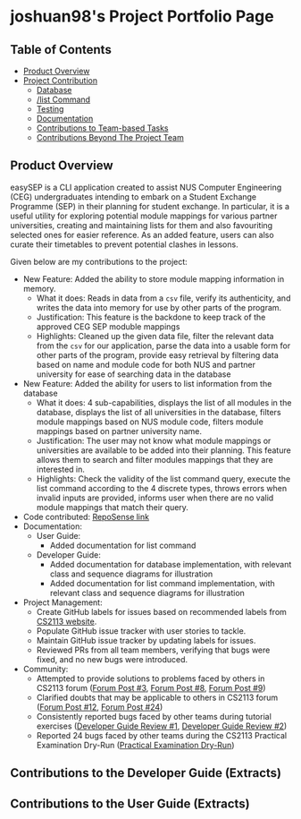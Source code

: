 # joshuan98's Project Portfolio Page

## Table of Contents

- [Product Overview](#product-overview)
- [Project Contribution](#project-contribution)
  - [Database](#database)
  - [/list Command](#list-command)
  - [Testing](#testing)
  - [Documentation](#documentation)
  - [Contributions to Team-based Tasks](#contributions-to-team-based-tasks)
  - [Contributions Beyond The Project Team](#contributions-beyond-the-project-team)

## Product Overview

easySEP is a CLI application created to assist NUS Computer Engineering (CEG) undergraduates intending to embark on a Student Exchange Programme (SEP) in their planning for student exchange.
In particular, it is a useful utility for exploring potential module mappings for various partner universities, creating and maintaining lists for them and also favouriting selected ones for easier reference. As an added feature, users can also curate their timetables to prevent potential clashes in lessons.

Given below are my contributions to the project:

- New Feature: Added the ability to store module mapping information in memory.
  - What it does: Reads in data from a `csv` file, verify its authenticity, and writes the data into memory for use by other parts of the program.
  - Justification: This feature is the backdone to keep track of the approved CEG SEP moduble mappings
  - Highlights: Cleaned up the given data file, filter the relevant data from the `csv` for our application, parse the data into a usable form for other parts of the program, provide easy retrieval by filtering data based on name and module code for both NUS and partner university for ease of searching data in the database
- New Feature: Added the ability for users to list information from the database
  - What it does: 4 sub-capabilities, displays the list of all modules in the database, displays the list of all universities in the database, filters module mappings based on NUS module code, filters module mappings based on partner university name.
  - Justification: The user may not know what module mappings or universities are available to be added into their planning. This feature allows them to search and filter modules mappings that they are interested in.
  - Highlights: Check the validity of the list command query, execute the list command according to the 4 discrete types, throws errors when invalid inputs are provided, informs user when there are no valid module mappings that match their query.
- Code contributed: [RepoSense link](https://nus-cs2113-ay2223s1.github.io/tp-dashboard/?search=joshuan98&breakdown=true)
- Documentation:
  - User Guide:
    - Added documentation for list command
  - Developer Guide:
    - Added documentation for database implementation, with relevant class and sequence diagrams for illustration
    - Added documentation for list command implementation, with relevant class and sequence diagrams for illustration
- Project Management:
  - Create GitHub labels for issues based on recommended labels from [CS2113 website](https://nus-cs2113-ay2223s1.github.io/website/admin/appendixE-gitHub.html#tp-issue-tracker-setup).
  - Populate GitHub issue tracker with user stories to tackle.
  - Maintain GitHub issue tracker by updating labels for issues.
  - Reviewed PRs from all team members, verifying that bugs were fixed, and no new bugs were introduced.
- Community:
  - Attempted to provide solutions to problems faced by others in CS2113 forum ([Forum Post #3](https://github.com/nus-cs2113-AY2223S1/forum/issues/3), [Forum Post #8](https://github.com/nus-cs2113-AY2223S1/forum/issues/8), [Forum Post #9](https://github.com/nus-cs2113-AY2223S1/forum/issues/9))
  - Clarified doubts that may be applicable to others in CS2113 forum ([Forum Post #12](https://github.com/nus-cs2113-AY2223S1/forum/issues/12), [Forum Post #24](https://github.com/nus-cs2113-AY2223S1/forum/issues/24))
  - Consistently reported bugs faced by other teams during tutorial exercises ([Developer Guide Review #1](https://github.com/nus-cs2113-AY2223S1/tp/pull/4), [Developer Guide Review #2](https://github.com/nus-cs2113-AY2223S1/tp/pull/1))
  - Reported 24 bugs faced by other teams during the CS2113 Practical Examination Dry-Run ([Practical Examination Dry-Run](https://github.com/joshuan98/ped/issues))

## Contributions to the Developer Guide (Extracts)

## Contributions to the User Guide (Extracts)
